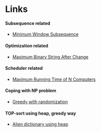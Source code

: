 

Links
======

#### Subsequence related

- [Minimum Window Subsequence](https://leetcode.com/problems/minimum-window-subsequence/)

#### Optimization related

- [Maximum Binary String After Change](https://leetcode.com/problems/maximum-binary-string-after-change/)

#### Scheduler related

- [Maximum Running Time of N Computers](https://leetcode.com/problems/maximum-running-time-of-n-computers/)

#### Coping with NP problem

- [Greedy with randomization](https://leetcode.com/problems/maximum-and-sum-of-array/discuss/1766744/Python-Super-EASY-greedy-%2B-random-solution-(Just-for-fun))

#### TOP-sort using heap, greedy way

- [Alien dictionary using heap](https://leetcode.com/submissions/detail/642665423/)


